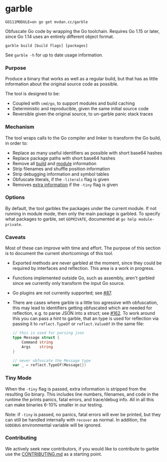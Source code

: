 # garble

	GO111MODULE=on go get mvdan.cc/garble

Obfuscate Go code by wrapping the Go toolchain. Requires Go 1.15 or later, since
Go 1.14 uses an entirely different object format.

	garble build [build flags] [packages]

See `garble -h` for up to date usage information.

### Purpose

Produce a binary that works as well as a regular build, but that has as little
information about the original source code as possible.

The tool is designed to be:

* Coupled with `cmd/go`, to support modules and build caching
* Deterministic and reproducible, given the same initial source code
* Reversible given the original source, to un-garble panic stack traces

### Mechanism

The tool wraps calls to the Go compiler and linker to transform the Go build, in
order to:

* Replace as many useful identifiers as possible with short base64 hashes
* Replace package paths with short base64 hashes
* Remove all [build](https://golang.org/pkg/runtime/#Version) and [module](https://golang.org/pkg/runtime/debug/#ReadBuildInfo) information
* Strip filenames and shuffle position information
* Strip debugging information and symbol tables
* Obfuscate literals, if the `-literals` flag is given
* Removes [extra information](#tiny-mode) if the `-tiny` flag is given

### Options

By default, the tool garbles the packages under the current module. If not
running in module mode, then only the main package is garbled. To specify what
packages to garble, set `GOPRIVATE`, documented at `go help module-private`.

### Caveats

Most of these can improve with time and effort. The purpose of this section is
to document the current shortcomings of this tool.

* Exported methods are never garbled at the moment, since they could
  be required by interfaces and reflection. This area is a work in progress.

* Functions implemented outside Go, such as assembly, aren't garbled since we
  currently only transform the input Go source.

* Go plugins are not currently supported; see [#87](https://github.com/burrowers/garble/issues/87).

* There are cases where garble is a little too agressive with obfuscation, this may lead to identifiers getting obfuscated which are needed for reflection, e.g. to parse JSON into a struct; see [#162](https://github.com/burrowers/garble/issues/162). To work around this you can pass a hint to garble, that an type is used for reflection via passing it to `reflect.TypeOf` or `reflect.ValueOf` in the same file:
    ```go
    // this is used for parsing json
    type Message struct {
        Command string
        Args    string
    }
    
    // never obfuscate the Message type
    var _ = reflect.TypeOf(Message{})
    ```

### Tiny Mode

When the `-tiny` flag is passed, extra information is stripped from the resulting 
Go binary. This includes line numbers, filenames, and code in the runtime the 
prints panics, fatal errors, and trace/debug info. All in all this can make binaries 
6-10% smaller in our testing.

Note: if `-tiny` is passed, no panics, fatal errors will ever be printed, but they can
still be handled internally with `recover` as normal. In addition, the `GODEBUG` 
environmental variable will be ignored.

### Contributing
We actively seek new contributors, if you would like to contribute to garble use the 
[CONTRIBUTING.md](CONTRIBUTING.md) as a starting point.
